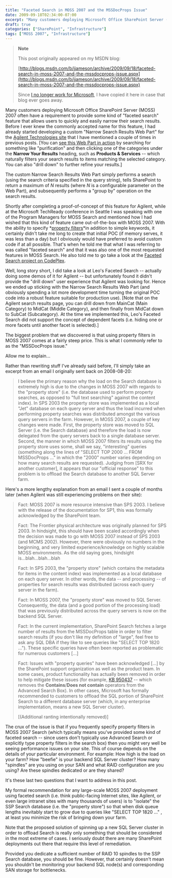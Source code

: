 ```yaml
---
title: "Faceted Search in MOSS 2007 and the MSSDocProps Issue"
date: 2009-09-18T02:34:00-07:00
excerpt: "Many customers deploying Microsoft Office SharePoint Server (MOSS) 2007 often have a requirement to provide some kind of \"faceted search\" feature that allows users to quickly and easily narrow their search results. Before I ever knew the commonly accepted..."
draft: true
categories: ["SharePoint", "Infrastructure"]
tags: ["MOSS 2007", "Infrastructure"]
---
```


> **Note**
>
> This post originally appeared on my MSDN blog:
>
> [http://blogs.msdn.com/b/jjameson/archive/2009/09/18/faceted-search-in-moss-2007-and-the-mssdocprops-issue.aspx](http://blogs.msdn.com/b/jjameson/archive/2009/09/18/faceted-search-in-moss-2007-and-the-mssdocprops-issue.aspx)
>
> Since
> [I no longer work for Microsoft](/blog/jjameson/2011/09/02/last-day-with-microsoft), I have copied it here in case that
> blog ever goes away.

Many customers deploying Microsoft Office SharePoint Server (MOSS) 2007 often
have a requirement to provide some kind of "faceted search" feature that allows
users to quickly and easily narrow their search results. Before I ever knew
the commonly accepted name for this feature, I had already started developing
a custom "Narrow Search Results Web Part" for the
[Agilent Technologies site](http://www.chem.agilent.com/) that I
have mentioned a couple of times in previous posts. [You can
[see this Web Part in action](http://www.chem.agilent.com/en-US/Search/Pages/default.aspx?k=purification&a=%20scope:%22English%20%28U.S.%29%20Content%22+MainCat:%22Products+%26+Services%22) by searching for something like "purification"
and then clicking one of the categories under the **Narrow Your Results**
heading, such as **Products & Services** -- which naturally
filters your search results to items matching the selected category. You can
also "drill down" to further refine your results.]

The custom Narrow Search Results Web Part simply performs a search (using
the search criteria specified in the query string), tells SharePoint to return
a maximum of <var>N</var> results (where <var>N</var> is a configurable parameter on the Web Part),
and subsequently performs a "group by" operation on the search results.

Shortly after completing a proof-of-concept of this feature for Agilent,
while at the Microsoft TechReady conference in Seattle I was speaking with one
of the Program Managers for MOSS Search and mentioned how I had wished that
this kind of feature came out-of-the-box with MOSS 2007. With the ability to
specify *[property filters](http://msdn.microsoft.com/en-us/library/ms582745.aspx)*in addition to simple keywords, it certainly didn't
take me long to create that initial POC (if memory serves, it was less than
a day) but I obviously would have preferred to avoid custom code if at all possible.
That's when he told me that what I was referring to was called "faceted search"
and that it was also one of the most requested features in MOSS Search. He also
told me to go take a look at the
[Faceted Search project on CodePlex](http://facetedsearch.codeplex.com/).

Well, long story short, I did take a look at Leo's Faceted Search -- actually
doing some demos of it for Agilent -- but unfortunately found it didn't provide
the "drill down" user experience that Agilent was looking for. Hence we ended
up sticking with the Narrow Search Results Web Part (and obviously spending
a lot more development time turning the original POC code into a robust feature
suitable for production use). [Note that on the Agilent search results page,
you can drill down from MainCat (Main Category) to MidCat (Middle Category),
and then finally from MidCat down to SubCat (Subcategory). At the time we implemented
this, Leo's Faceted Search did not support the concept of dependent facets (i.e.
hiding one or more facets until another facet is selected).]

The biggest problem that we discovered is that using property filters in
MOSS 2007 comes at a fairly steep price. This is what I commonly refer to as
the "MSSDocProps issue."

Allow me to explain...

Rather than rewriting stuff I've already said before, I'll simply take an
excerpt from an email I originally sent back on 2008-08-20:

> I believe the primary reason why the load on the Search database is extremely
> high is due to the changes in MOSS 2007 with regards to the "property store"
> (i.e. the database used to perform property searches, as opposed to "full
> text searching" against the content index). In SPS 2003 the property store
> was implemented as a local "Jet" database on each query server and thus
> the load incurred when performing property searches was distributed amongst
> the various query servers in the farm. However, in MOSS 2007, a couple of
> key changes were made. First, the property store was moved to SQL Server
> (i.e. the Search database) and therefore the load is now delegated from
> the query servers back to a single database server. Second, the manner in
> which MOSS 2007 filters its results using the property store uses some,
> shall we say, "interesting" queries (something along the lines of "SELECT
> TOP 2000 ... FROM MSSDocProps ..." in which the "2000" number varies depending
> on how many search results are requested). Judging from [SRX for another
> customer], it appears that our "official response" to this problem is to
> offload the Search database to another SQL Server farm.

Here's a more lengthy explanation from an email I sent a couple of months
later (when Agilent was still experiencing problems on their site):

> Fact: MOSS 2007 is more resource intensive than SPS 2003. I believe with
> the release of the documentation for SP1, this was formally acknowledged
> by the SharePoint team.
>
> Fact: The Frontier physical architecture was originally planned for SPS
> 2003. In hindsight, this should have been scaled accordingly when the decision
> was made to go with MOSS 2007 instead of SPS 2003 (and MCMS 2002). However,
> there were obviously no numbers in the beginning, and very limited experience/knowledge
> on highly scalable MOSS environments. As the old saying goes, hindsight
> is...blah...blah...blah
>
> Fact: In SPS 2003, the "property store" (which contains the metadata
> for items in the content index) was implemented as a local database on each
> query server. In other words, the data -- and processing -- of properties
> for search results was distributed (across each query server in the farm).
>
> Fact: In MOSS 2007, the "property store" was moved to SQL Server. Consequently,
> the data (and a good portion of the processing load) that was previously
> distributed across the query servers is now on the backend SQL Server.
>
> Fact: In the current implementation, SharePoint Search fetches a large
> number of results from the MSSDocProps table in order to filter search results
> (if you don't like my definition of "large", feel free to ask any SQL DBA
> if they like to see queries like "SELECT TOP 1820 ..."). These specific queries
> have often been reported as problematic for numerous customers [...]
>
> Fact: Issues with "property queries" have been acknowledged [...] by
> the SharePoint support organization as well as the product team. In some
> cases, product functionality has actually been removed in order to help
> mitigate these issues (for example,
> [KB 950437](http://support.microsoft.com/kb/950437/) -- which
> removes the **Contains**/**Does not contain**
> operators from the Advanced Search Box). In other cases, Microsoft has formally
> recommended to customers to offload the SQL portion of SharePoint Search
> to a different database server (which, in any enterprise implementation,
> means a new SQL Server cluster).
>
> [(Additional ranting intentionally removed)]

The crux of the issue is that if you frequently specify property filters
in MOSS 2007 Search (which typically means you've provided some kind of faceted
search -- since users don't typically use Advanced Search or explicitly type
property filters in the search box) then you might very well be seeing performance
issues on your site. This of course depends on the details of your particular
environment. For example: How high is the load on your farm? How "beefie" is
your backend SQL Server cluster? How many "spindles" are you using on your SAN
and what RAID configuration are you using? Are these spindles dedicated or are
they shared?

It's these last two questions that I want to address in this post.

My formal recommendation for any large-scale MOSS 2007 deployment using faceted
search (i.e. think public-facing Internet sites, like Agilent, or even large
intranet sites with many thousands of users) is to "isolate" the SSP Search
database (i.e. the "property store") so that when disk queue lengths inevitably
start to grow due to queries like "SELECT TOP 1820 ..." , at least you minimize
the risk of bringing down your farm.

Note that the proposed solution of spinning up a new SQL Server cluster in
order to offload Search is really only something that should be considered in
the most extreme of cases. I seriously doubt there are many SharePoint deployments
out there that require this level of remediation.

Provided you dedicate a sufficient number of RAID 10 spindles to the SSP
Search database, you should be fine. However, that certainly doesn't mean you
shouldn't be monitoring your backend SQL node(s) and corresponding SAN storage
for bottlenecks.

